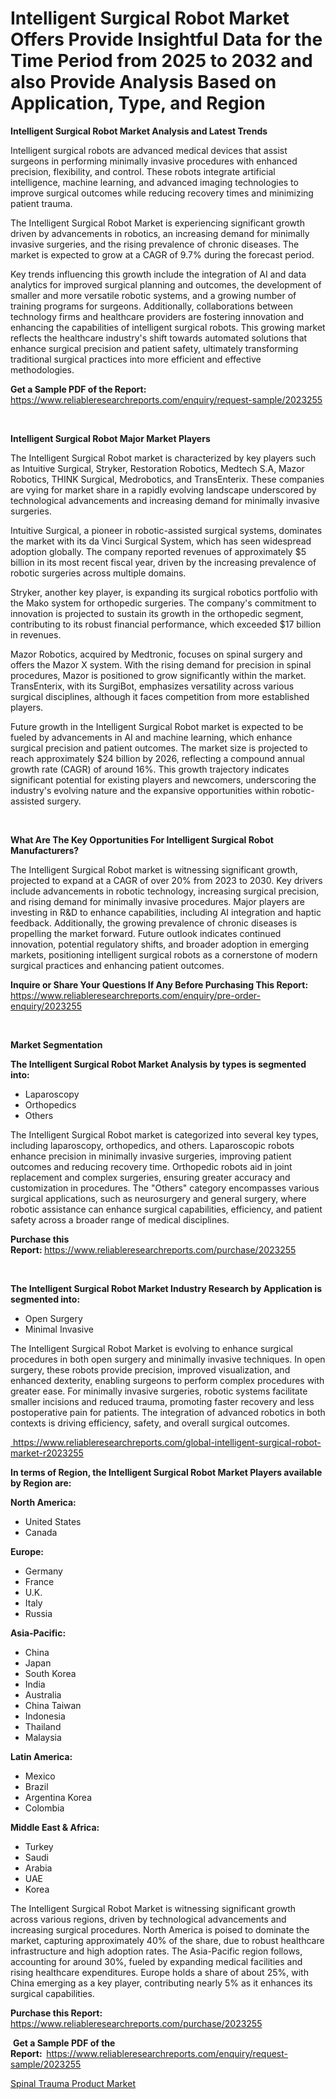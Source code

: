 <p><h1>Intelligent Surgical Robot Market Offers Provide Insightful Data for the Time Period from 2025 to 2032 and also Provide Analysis Based on Application, Type, and Region</h1></p><p><strong>Intelligent Surgical Robot Market Analysis and Latest Trends</strong></p>
<p><p>Intelligent surgical robots are advanced medical devices that assist surgeons in performing minimally invasive procedures with enhanced precision, flexibility, and control. These robots integrate artificial intelligence, machine learning, and advanced imaging technologies to improve surgical outcomes while reducing recovery times and minimizing patient trauma. </p><p>The Intelligent Surgical Robot Market is experiencing significant growth driven by advancements in robotics, an increasing demand for minimally invasive surgeries, and the rising prevalence of chronic diseases. The market is expected to grow at a CAGR of 9.7% during the forecast period. </p><p>Key trends influencing this growth include the integration of AI and data analytics for improved surgical planning and outcomes, the development of smaller and more versatile robotic systems, and a growing number of training programs for surgeons. Additionally, collaborations between technology firms and healthcare providers are fostering innovation and enhancing the capabilities of intelligent surgical robots. This growing market reflects the healthcare industry's shift towards automated solutions that enhance surgical precision and patient safety, ultimately transforming traditional surgical practices into more efficient and effective methodologies.</p></p>
<p><strong>Get a Sample PDF of the Report:&nbsp;</strong> <a href="https://www.reliableresearchreports.com/enquiry/request-sample/2023255?utm_campaign=2295&utm_medium=2&utm_source=Github&utm_content=ia&utm_term=29032025&utm_id=intelligent-surgical-robot">https://www.reliableresearchreports.com/enquiry/request-sample/2023255</a></p>
<p>&nbsp;</p>
<p><strong>Intelligent Surgical Robot Major Market Players</strong></p>
<p><p>The Intelligent Surgical Robot market is characterized by key players such as Intuitive Surgical, Stryker, Restoration Robotics, Medtech S.A, Mazor Robotics, THINK Surgical, Medrobotics, and TransEnterix. These companies are vying for market share in a rapidly evolving landscape underscored by technological advancements and increasing demand for minimally invasive surgeries.</p><p>Intuitive Surgical, a pioneer in robotic-assisted surgical systems, dominates the market with its da Vinci Surgical System, which has seen widespread adoption globally. The company reported revenues of approximately $5 billion in its most recent fiscal year, driven by the increasing prevalence of robotic surgeries across multiple domains.</p><p>Stryker, another key player, is expanding its surgical robotics portfolio with the Mako system for orthopedic surgeries. The company's commitment to innovation is projected to sustain its growth in the orthopedic segment, contributing to its robust financial performance, which exceeded $17 billion in revenues.</p><p>Mazor Robotics, acquired by Medtronic, focuses on spinal surgery and offers the Mazor X system. With the rising demand for precision in spinal procedures, Mazor is positioned to grow significantly within the market. TransEnterix, with its SurgiBot, emphasizes versatility across various surgical disciplines, although it faces competition from more established players.</p><p>Future growth in the Intelligent Surgical Robot market is expected to be fueled by advancements in AI and machine learning, which enhance surgical precision and patient outcomes. The market size is projected to reach approximately $24 billion by 2026, reflecting a compound annual growth rate (CAGR) of around 16%. This growth trajectory indicates significant potential for existing players and newcomers, underscoring the industry's evolving nature and the expansive opportunities within robotic-assisted surgery.</p></p>
<p>&nbsp;</p>
<p><strong>What Are The Key Opportunities For Intelligent Surgical Robot Manufacturers?</strong></p>
<p><p>The Intelligent Surgical Robot market is witnessing significant growth, projected to expand at a CAGR of over 20% from 2023 to 2030. Key drivers include advancements in robotic technology, increasing surgical precision, and rising demand for minimally invasive procedures. Major players are investing in R&D to enhance capabilities, including AI integration and haptic feedback. Additionally, the growing prevalence of chronic diseases is propelling the market forward. Future outlook indicates continued innovation, potential regulatory shifts, and broader adoption in emerging markets, positioning intelligent surgical robots as a cornerstone of modern surgical practices and enhancing patient outcomes.</p></p>
<p><strong>Inquire or Share Your Questions If Any Before Purchasing This Report:</strong> <a href="https://www.reliableresearchreports.com/enquiry/pre-order-enquiry/2023255?utm_campaign=2295&utm_medium=2&utm_source=Github&utm_content=ia&utm_term=29032025&utm_id=intelligent-surgical-robot">https://www.reliableresearchreports.com/enquiry/pre-order-enquiry/2023255</a></p>
<p>&nbsp;</p>
<p><strong>Market Segmentation</strong></p>
<p><strong>The Intelligent Surgical Robot Market Analysis by types is segmented into:</strong></p>
<p><ul><li>Laparoscopy</li><li>Orthopedics</li><li>Others</li></ul></p>
<p><p>The Intelligent Surgical Robot market is categorized into several key types, including laparoscopy, orthopedics, and others. Laparoscopic robots enhance precision in minimally invasive surgeries, improving patient outcomes and reducing recovery time. Orthopedic robots aid in joint replacement and complex surgeries, ensuring greater accuracy and customization in procedures. The "Others" category encompasses various surgical applications, such as neurosurgery and general surgery, where robotic assistance can enhance surgical capabilities, efficiency, and patient safety across a broader range of medical disciplines.</p></p>
<p><strong>Purchase this Report:&nbsp;</strong><a href="https://www.reliableresearchreports.com/purchase/2023255?utm_campaign=2295&utm_medium=2&utm_source=Github&utm_content=ia&utm_term=29032025&utm_id=intelligent-surgical-robot">https://www.reliableresearchreports.com/purchase/2023255</a></p>
<p>&nbsp;</p>
<p><strong>The Intelligent Surgical Robot Market Industry Research by Application is segmented into:</strong></p>
<p><ul><li>Open Surgery</li><li>Minimal Invasive</li></ul></p>
<p><p>The Intelligent Surgical Robot Market is evolving to enhance surgical procedures in both open surgery and minimally invasive techniques. In open surgery, these robots provide precision, improved visualization, and enhanced dexterity, enabling surgeons to perform complex procedures with greater ease. For minimally invasive surgeries, robotic systems facilitate smaller incisions and reduced trauma, promoting faster recovery and less postoperative pain for patients. The integration of advanced robotics in both contexts is driving efficiency, safety, and overall surgical outcomes.</p></p>
<p><a href="https://www.reliableresearchreports.com/global-intelligent-surgical-robot-market-r2023255?utm_campaign=2295&utm_medium=2&utm_source=Github&utm_content=ia&utm_term=29032025&utm_id=intelligent-surgical-robot">&nbsp;https://www.reliableresearchreports.com/global-intelligent-surgical-robot-market-r2023255</a></p>
<p><strong>In terms of Region, the Intelligent Surgical Robot Market Players available by Region are:</strong></p>
<p>
    <p> <strong> North America: </strong>
        <ul>
            <li>United States</li>
            <li>Canada</li>
        </ul>
        </p> 
    <p> <strong> Europe: </strong>
        <ul>
            <li>Germany</li>
            <li>France</li>
            <li>U.K.</li>
            <li>Italy</li>
            <li>Russia</li>
        </ul>
        </p> 
    <p> <strong> Asia-Pacific: </strong>
        <ul>
            <li>China</li>
            <li>Japan</li>
            <li>South Korea</li>
            <li>India</li>
            <li>Australia</li>
            <li>China Taiwan</li>
            <li>Indonesia</li>
            <li>Thailand</li>
            <li>Malaysia</li>
        </ul>
        </p> 
    <p> <strong> Latin America: </strong>
        <ul>
            <li>Mexico</li>
            <li>Brazil</li>
            <li>Argentina Korea</li>
            <li>Colombia</li>
        </ul>
        </p> 
    <p> <strong> Middle East & Africa: </strong>
        <ul>
            <li>Turkey</li>
            <li>Saudi</li>
            <li>Arabia</li>
            <li>UAE</li>
            <li>Korea</li>
        </ul>
    </p>
    </p>
<p><p>The Intelligent Surgical Robot Market is witnessing significant growth across various regions, driven by technological advancements and increasing surgical procedures. North America is poised to dominate the market, capturing approximately 40% of the share, due to robust healthcare infrastructure and high adoption rates. The Asia-Pacific region follows, accounting for around 30%, fueled by expanding medical facilities and rising healthcare expenditures. Europe holds a share of about 25%, with China emerging as a key player, contributing nearly 5% as it enhances its surgical capabilities.</p></p>
<p><strong>Purchase this Report: </strong><a href="https://www.reliableresearchreports.com/purchase/2023255?utm_campaign=2295&utm_medium=2&utm_source=Github&utm_content=ia&utm_term=29032025&utm_id=intelligent-surgical-robot">https://www.reliableresearchreports.com/purchase/2023255</a></p>
<p>&nbsp;<strong>Get a Sample PDF of the Report:&nbsp;&nbsp;</strong><a href="https://www.reliableresearchreports.com/enquiry/request-sample/2023255?utm_campaign=2295&utm_medium=2&utm_source=Github&utm_content=ia&utm_term=29032025&utm_id=intelligent-surgical-robot">https://www.reliableresearchreports.com/enquiry/request-sample/2023255</a></p>
<p><strong></strong></p>
<p><p><a href="https://github.com/AlisaRowe24/Market-Research-Report-List-2/blob/main/spinal-trauma-product-market.md?utm_campaign=2295&utm_medium=2&utm_source=Github&utm_content=ia&utm_term=29032025&utm_id=intelligent-surgical-robot">Spinal Trauma Product Market</a></p></p>